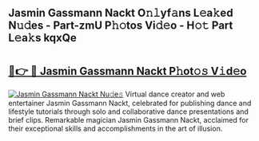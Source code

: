 ## Jasmin Gassmann Nackt O𝚗𝚕yf𝚊ns L𝚎a𝚔ed N𝚞𝚍es - Part-zmU P𝚑𝚘tos Vi𝚍𝚎o - H𝚘𝚝 Part L𝚎a𝚔s kqxQe

# <h2><a href="http://kf6yj7.oniu.top/?m=Jasmin+Gassmann+Nackt">🔗👉 🔴 Jasmin Gassmann Nackt P𝚑ot𝚘𝚜 V𝚒d𝚎o</a></h2>

[![Jasmin Gassmann Nackt Nu𝚍e𝚜](https://i.imgur.com/0qMVB7G.gif)](http://kf6yj7.oniu.top/?m=Jasmin+Gassmann+Nackt)
Virtual dance creator and web entertainer Jasmin Gassmann Nackt, celebrated for publishing dance and lifestyle tutorials through solo and collaborative dance presentations and brief clips. Remarkable magician Jasmin Gassmann Nackt, acclaimed for their exceptional skills and accomplishments in the art of illusion.  
